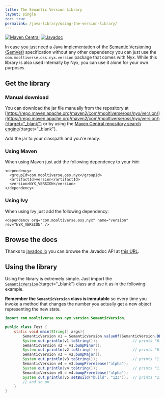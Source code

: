 ```yaml
---
title: The Semantic Version Library
layout: single
toc: true
permalink: /java-library/using-the-version-library/
---
```


[![Maven Central](https://img.shields.io/maven-central/v/com.mooltiverse.oss.nyx/version.svg?label=Maven%20Central)](https://search.maven.org/search?q=g:%22com.mooltiverse.oss.nyx%22%20AND%20a:%22version%22) [![Javadoc](https://javadoc.io/badge2/com.mooltiverse.oss.nyx/version/Javadoc.svg)](https://javadoc.io/doc/com.mooltiverse.oss.nyx/version)

In case you just need a Java implementation of the [Semantic Versioning (SemVer)](https://semver.org/) specification without any other dependency you can just use the `com.mooltiverse.oss.nyx.version` package that comes with Nyx. While this library is also used internally by Nyx, you can use it alone for your own purposes.

## Get the library

### Manual download
You can download the jar file manually from the repository at [https://repo.maven.apache.org/maven2/com/mooltiverse/oss/nyx/version/](https://repo.maven.apache.org/maven2/com/mooltiverse/oss/nyx/version/){:target="_blank"} or by using the [Maven Central repository search engine](https://search.maven.org/artifact/com.mooltiverse.oss.nyx/version){:target="_blank"}.

Add the jar to your classpath and you're ready.

### Using Maven
When using Maven just add the following dependency to your `POM`:

```manifest
<dependency>
  <groupId>com.mooltiverse.oss.nyx</groupId>
  <artifactId>version</artifactId>
  <version>NYX_VERSION</version>
</dependency>
```

### Using Ivy
When using Ivy just add the following dependency:

```manifest
<dependency org="com.mooltiverse.oss.nyx" name="version" rev="NYX_VERSION" />
```

## Browse the docs

Thanks to [javadoc.io](https://javadoc.io/) you can browse the Javadoc API at [this URL](https://javadoc.io/doc/com.mooltiverse.oss.nyx/version).

## Using the library

Using the library is extremely simple. Just import the [`SemanticVersion`](https://javadoc.io/doc/com.mooltiverse.oss.nyx/version/latest/com/mooltiverse/oss/nyx/version/SemanticVersion.html){:target="_blank"} class and use it as in the following example.

**Remember the `SemanticVersion` class is immutable** so every time you invoke a method that changes the number you actually get a new object representing the new state.

```java
import com.mooltiverse.oss.nyx.version.SemanticVersion;

public class Test {
    static void main(String[] args){
        SemanticVersion v1 = SemanticVersion.valueOf(SemanticVersion.DEFAULT_INITIAL_VERSION);
        System.out.println(v1.toString());                // prints "0.1.0"
        SemanticVersion v2 = v1.bumpMinor();
        System.out.println(v2.toString());                // prints "0.2.0"
        SemanticVersion v3 = v2.bumpMajor();
        System.out.println(v3.toString());                // prints "1.0.0"
        SemanticVersion v4 = v3.bumpPrerelease("alpha");
        System.out.println(v4.toString());                // prints "1.0.0-alpha.0"
        SemanticVersion v5 = v4.bumpPrerelease("alpha");
        System.out.println(v5.setBuild("build", "123"));  // prints "1.0.0-alpha.0+build.123"
        // and so on...
    }
}
```
